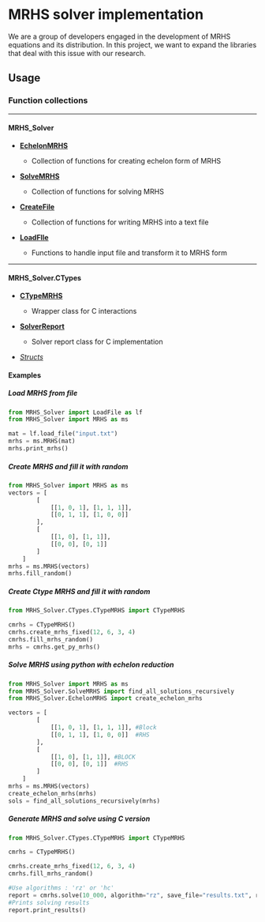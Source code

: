 # MRHS solver implementation
We are a group of developers engaged in the development of MRHS equations and its distribution. In this project, we want to expand the libraries that deal with this issue with our research.

## Usage 





### Function collections

---

#### MRHS_Solver

- [**EchelonMRHS**](EchelonMRHS.md)
  - Collection of functions for creating echelon form of MRHS

- [**SolveMRHS**](SolveMRHS.md)
  - Collection of functions for solving MRHS

- [**CreateFile**](CreateFile.md)
  - Collection of functions for writing MRHS into a text file

- [**LoadFIle**](LoadFIle.md)
  - Functions to handle input file and transform it to MRHS form

---

#### MRHS_Solver.CTypes

- [**CTypeMRHS**](CTypeMRHS.md) 
  - Wrapper class for C interactions

- [**SolverReport**](SolverReport.md)
  - Solver report class for C implementation 
  
- [*Structs*](CStructs.md)


#### Examples

##### Load MRHS from file

```python
from MRHS_Solver import LoadFile as lf
from MRHS_Solver import MRHS as ms

mat = lf.load_file("input.txt")
mrhs = ms.MRHS(mat)
mrhs.print_mrhs()
```

##### Create MRHS and fill it with random

```python
from MRHS_Solver import MRHS as ms
vectors = [
        [
            [[1, 0, 1], [1, 1, 1]],
            [[0, 1, 1], [1, 0, 0]]
        ],
        [
            [[1, 0], [1, 1]],
            [[0, 0], [0, 1]]
        ]
    ]
mrhs = ms.MRHS(vectors)
mrhs.fill_random()
```

##### Create Ctype MRHS and fill it with random
```python
from MRHS_Solver.CTypes.CTypeMRHS import CTypeMRHS

cmrhs = CTypeMRHS()
cmrhs.create_mrhs_fixed(12, 6, 3, 4)
cmrhs.fill_mrhs_random()
mrhs = cmrhs.get_py_mrhs()
```
##### Solve MRHS using python with echelon reduction

```python
from MRHS_Solver import MRHS as ms
from MRHS_Solver.SolveMRHS import find_all_solutions_recursively
from MRHS_Solver.EchelonMRHS import create_echelon_mrhs

vectors = [
        [
            [[1, 0, 1], [1, 1, 1]], #Block
            [[0, 1, 1], [1, 0, 0]]  #RHS
        ],
        [
            [[1, 0], [1, 1]], #BLOCK
            [[0, 0], [0, 1]]  #RHS
        ]
    ]
mrhs = ms.MRHS(vectors)
create_echelon_mrhs(mrhs)
sols = find_all_solutions_recursively(mrhs)
```

##### Generate MRHS and solve using C version

```python
from MRHS_Solver.CTypes.CTypeMRHS import CTypeMRHS

cmrhs = CTypeMRHS()

cmrhs.create_mrhs_fixed(12, 6, 3, 4)
cmrhs.fill_mrhs_random()

#Use algorithms : 'rz' or 'hc'
report = cmrhs.solve(10_000, algorithm="rz", save_file="results.txt", report_solutions=0)
#Prints solving results
report.print_results()
```

        


